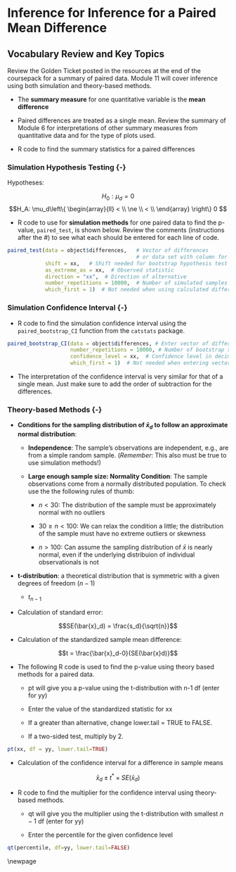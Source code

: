 # Inference for Inference for a Paired Mean Difference 

## Vocabulary Review and Key Topics

Review the Golden Ticket posted in the resources at the end of the coursepack for a summary of paired data.  Module 11 will cover inference using both simulation and theory-based methods.

* The **summary measure** for one quantitative variable is the **mean difference**

* Paired differences are treated as a single mean.  Review the summary of Module 6 for interpretations of other summary measures from quantitative data and for the type of plots used.

* R code to find the summary statistics for a paired differences



### Simulation Hypothesis Testing {-}

Hypotheses:

$$H_0: \mu_d = 0$$
$$H_A: \mu_d\left\{
\begin{array}{ll}
< \\
\ne \\
< \\
\end{array}
\right\}
0 $$

* R code to use for **simulation methods** for one paired data to find the p-value, `paired_test`, is shown below. Review the comments (instructions after the #) to see what each should be entered for each line of code.


``` r
paired_test(data = object$differences,   # Vector of differences 
                                         # or data set with column for each group
            shift = xx,   # Shift needed for bootstrap hypothesis test
            as_extreme_as = xx,  # Observed statistic
            direction = "xx",  # Direction of alternative
            number_repetitions = 10000,  # Number of simulated samples for null distribution
            which_first = 1)  # Not needed when using calculated differences
```

### Simulation Confidence Interval {-}

* R code to find the simulation confidence interval using the `paired_bootstrap_CI` function from the `catstats` package.


``` r
paired_bootstrap_CI(data = object$differences, # Enter vector of differences
                    number_repetitions = 10000, # Number of bootstrap samples for CI
                    confidence_level = xx,  # Confidence level in decimal form
                    which_first = 1)  # Not needed when entering vector of differences
```

* The interpretation of the confidence interval is very similar for that of a single mean. Just make sure to add the order of subtraction for the differences.


### Theory-based Methods {-}

* **Conditions for the sampling distribution of $\bar{x}_d$ to follow an approximate normal distribution**:

    * **Independence**: The sample’s observations are independent, e.g., are from a simple random sample. (*Remember*: This also must be true to use simulation methods!)

     * **Large enough sample size: Normality Condition**: The sample observations come from a normally distributed population.  To check use the the following rules of thumb:
     
         - $n < 30$: The distribution of the sample must be approximately normal with no outliers
         
         - $30 \ge n < 100$: We can relax the condition a little; the distribution of the sample must have no extreme outliers or skewness
         
         - $n > 100$: Can assume the sampling distribution of $\bar{x}$ is nearly normal, even if the underlying distribuion of individual observationals is not
         
* **t-distribution**: a theoretical distribution that is symmetric with a given degrees of freedom ($n-1$)

    * $t_{n-1}$

* Calculation of standard error:

$$SE(\bar{x}_d) = \frac{s_d}{\sqrt{n}}$$

* Calculation of the standardized sample mean difference:

$$t = \frac{\bar{x}_d-0}{SE(\bar{x}d)}$$

* The following R code is used to find the p-value using theory based methods for a paired data.

    * pt will give you a p-value using the t-distribution with n-1 df (enter for yy)
    
    * Enter the value of the standardized statistic for xx

    * If a greater than alternative, change lower.tail = TRUE to FALSE.
    
    * If a two-sided test, multiply by 2.
    

``` r
pt(xx, df = yy, lower.tail=TRUE)
```

* Calculation of the confidence interval for a difference in sample means

$$\bar{x}_d\pm t^*\times SE(\bar{x}_d)$$
* R code to find the multiplier for the confidence interval using theory-based methods.

    * qt will give you the multiplier using the t-distribution with smallest $n-1$ df (enter for yy)
    
    * Enter the percentile for the given confidence level


``` r
qt(percentile, df=yy, lower.tail=FALSE)
```

\newpage

